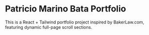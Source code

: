 # Patricio Marino Bata Portfolio

This is a React + Tailwind portfolio project inspired by BakerLaw.com, featuring dynamic full-page scroll sections.